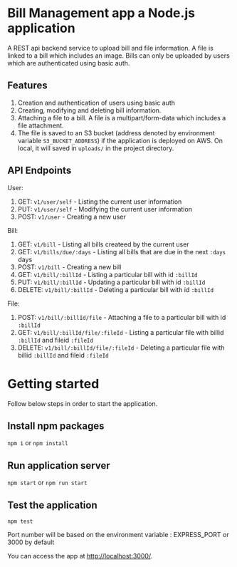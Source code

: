 # Bill Management app a Node.js application

A REST api backend service to upload bill and file information. A file is linked to a bill which includes an image.
Bills can only be uploaded by users which are authenticated using basic auth.

## Features

1. Creation and authentication of users using basic auth
2. Creating, modifying and deleting bill information.
3. Attaching a file to a bill. A file is a multipart/form-data which includes a file attachment.
4. The file is saved to an S3 bucket (address denoted by environment variable `S3_BUCKET_ADDRESS`) if the application is deployed on AWS. On local, it will saved in `uploads/` in the project directory.

## API Endpoints

User:
1. GET: `v1/user/self` - Listing the current user information
2. PUT: `v1/user/self` - Modifying the current user information
3. POST: `v1/user` - Creating a new user

Bill:
1. GET: `v1/bill` - Listing all bills createed by the current user
2. GET: `v1/bills/due/:days` - Listing all bills that are due in the next `:days` days
3. POST: `v1/bill` - Creating a new bill
4. GET: `v1/bill/:billId` - Listing a particular bill with id `:billId`
5. PUT: `v1/bill/:billId` - Updating a particular bill with id `:billId`
6. DELETE: `v1/bill/:billId` - Deleting a particular bill with id `:billId`

File:
1. POST: `v1/bill/:billId/file` - Attaching a file to a particular bill with id `:billId`
2. GET: `v1/bill/:billId/file/:fileId` - Listing a particular file with billid `:billId` and fileid `:fileId`
3. DELETE: `v1/bill/:billId/file/:fileId` - Deleting a particular file with billid `:billId` and fileid `:fileId`

# Getting started

Follow below steps in order to start the application.

## Install npm packages

`npm i` or `npm install`

## Run application server

`npm start` or `npm run start`

## Test the application

`npm test`

Port number will be based on the environment variable : EXPRESS_PORT or 3000 by default

You can access the app at [http://localhost:3000/](http://localhost:3000/).
